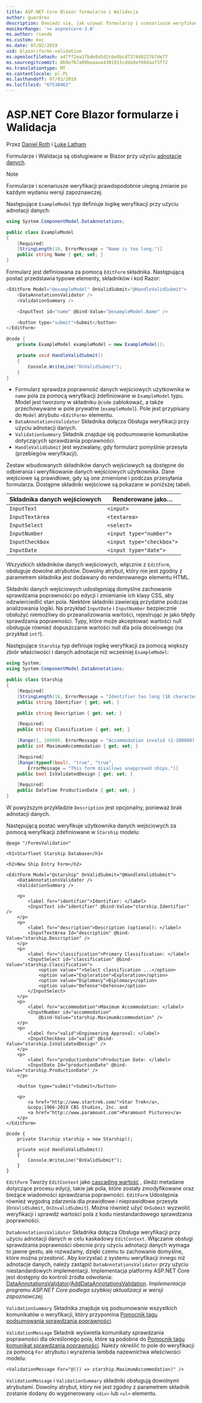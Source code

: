 ```yaml
---
title: ASP.NET Core Blazor formularze i Walidacja
author: guardrex
description: Dowiedz się, jak używać formularzy i scenariusze weryfikacji pola w Blazor.
monikerRange: '>= aspnetcore-3.0'
ms.author: riande
ms.custom: mvc
ms.date: 07/02/2019
uid: blazor/forms-validation
ms.openlocfilehash: a47ff2ea1fbde8a5d2c6e8bcd73744812767de77
ms.sourcegitcommit: 0b9e767a09beaaaa4301915cdda9ef69daaf3ff2
ms.translationtype: MT
ms.contentlocale: pl-PL
ms.lasthandoff: 07/03/2019
ms.locfileid: "67538462"
---
```

# <a name="aspnet-core-blazor-forms-and-validation"></a>ASP.NET Core Blazor formularze i Walidacja

Przez [Daniel Roth](https://github.com/danroth27) i [Luke Latham](https://github.com/guardrex)

Formularze i Walidacja są obsługiwane w Blazor przy użyciu [adnotacje danych](xref:mvc/models/validation).

> [!NOTE]
> Formularze i scenariusze weryfikacji prawdopodobnie ulegną zmianie po każdym wydaniu wersji zapoznawczej.

Następujące `ExampleModel` typ definiuje logikę weryfikacji przy użyciu adnotacji danych:

```csharp
using System.ComponentModel.DataAnnotations;

public class ExampleModel
{
    [Required]
    [StringLength(10, ErrorMessage = "Name is too long.")]
    public string Name { get; set; }
}
```

Formularz jest definiowana za pomocą `EditForm` składnika. Następującą postać przedstawia typowe elementy, składników i kod Razor:

```csharp
<EditForm Model="@exampleModel" OnValidSubmit="@HandleValidSubmit">
    <DataAnnotationsValidator />
    <ValidationSummary />

    <InputText id="name" @bind-Value="@exampleModel.Name" />

    <button type="submit">Submit</button>
</EditForm>

@code {
    private ExampleModel exampleModel = new ExampleModel();

    private void HandleValidSubmit()
    {
        Console.WriteLine("OnValidSubmit");
    }
}
```

* Formularz sprawdza poprawność danych wejściowych użytkownika w `name` pola za pomocą weryfikacji zdefiniowane w `ExampleModel` typu. Model jest tworzony w składniku `@code` zablokować, a także przechowywane w pole prywatne (`exampleModel`). Pole jest przypisany do `Model` atrybutu `<EditForm>` elementu.
* `DataAnnotationsValidator` Składnika dołącza Obsługa weryfikacji przy użyciu adnotacji danych.
* `ValidationSummary` Składnik znajduje się podsumowanie komunikatów dotyczących sprawdzania poprawności.
* `HandleValidSubmit` jest wyzwalany, gdy formularz pomyślnie przesyła (przebiegów weryfikacji).

Zestaw wbudowanych składników danych wejściowych są dostępne do odbierania i weryfikowanie danych wejściowych użytkownika. Dane wejściowe są prawidłowe, gdy są one zmienione i podczas przesyłania formularza. Dostępne składniki wejściowe są pokazane w poniższej tabeli.

| Składnika danych wejściowych | Renderowane jako&hellip;       |
| --------------- | ------------------------- |
| `InputText`     | `<input>`                 |
| `InputTextArea` | `<textarea>`              |
| `InputSelect`   | `<select>`                |
| `InputNumber`   | `<input type="number">`   |
| `InputCheckbox` | `<input type="checkbox">` |
| `InputDate`     | `<input type="date">`     |

Wszystkich składników danych wejściowych, włącznie z `EditForm`, obsługuje dowolne atrybutów. Dowolny atrybut, który nie jest zgodny z parametrem składnika jest dodawany do renderowanego elementu HTML.

Składniki danych wejściowych udostępniają domyślne zachowanie sprawdzania poprawności po edycji i zmienianie ich klasy CSS, aby odzwierciedlić stan pola. Niektóre składniki zawierają przydatne podczas analizowania logiki. Na przykład `InputDate` i `InputNumber` bezpiecznie obsłużyć niemożliwy do przeanalizowania wartości, rejestrując je jako błędy sprawdzania poprawności. Typy, które może akceptować wartości null obsługuje również dopuszczanie wartości null dla pola docelowego (na przykład `int?`).

Następujące `Starship` typ definiuje logikę weryfikacji za pomocą większy zbiór właściwości i danych adnotacje niż wcześniej `ExampleModel`:

```csharp
using System;
using System.ComponentModel.DataAnnotations;

public class Starship
{
    [Required]
    [StringLength(16, ErrorMessage = "Identifier too long (16 character limit).")]
    public string Identifier { get; set; }

    public string Description { get; set; }

    [Required]
    public string Classification { get; set; }

    [Range(1, 100000, ErrorMessage = "Accommodation invalid (1-100000).")]
    public int MaximumAccommodation { get; set; }

    [Required]
    [Range(typeof(bool), "true", "true", 
        ErrorMessage = "This form disallows unapproved ships.")]
    public bool IsValidatedDesign { get; set; }

    [Required]
    public DateTime ProductionDate { get; set; }
}
```

W powyższym przykładzie `Description` jest opcjonalny, ponieważ brak adnotacji danych.

Następującą postać weryfikuje użytkownika danych wejściowych za pomocą weryfikacji zdefiniowane w `Starship` modelu:

```cshtml
@page "/FormsValidation"

<h1>Starfleet Starship Database</h1>

<h2>New Ship Entry Form</h2>

<EditForm Model="@starship" OnValidSubmit="@HandleValidSubmit">
    <DataAnnotationsValidator />
    <ValidationSummary />

    <p>
        <label for="identifier">Identifier: </label>
        <InputText id="identifier" @bind-Value="starship.Identifier" />
    </p>
    <p>
        <label for="description">Description (optional): </label>
        <InputTextArea Id="description" @bind-Value="starship.Description" />
    </p>
    <p>
        <label for="classification">Primary Classification: </label>
        <InputSelect id="classification" @bind-Value="starship.Classification">
            <option value="">Select classification ...</option>
            <option value="Exploration">Exploration</option>
            <option value="Diplomacy">Diplomacy</option>
            <option value="Defense">Defense</option>
        </InputSelect>
    </p>
    <p>
        <label for="accommodation">Maximum Accommodation: </label>
        <InputNumber id="accommodation" 
            @bind-Value="starship.MaximumAccommodation" />
    </p>
    <p>
        <label for="valid">Engineering Approval: </label>
        <InputCheckbox id="valid" @bind-Value="starship.IsValidatedDesign" />
    </p>
    <p>
        <label for="productionDate">Production Date: </label>
        <InputDate Id="productionDate" @bind-Value="starship.ProductionDate" />
    </p>

    <button type="submit">Submit</button>

    <p>
        <a href="http://www.startrek.com/">Star Trek</a>, 
        &copy;1966-2019 CBS Studios, Inc. and 
        <a href="http://www.paramount.com">Paramount Pictures</a>
    </p>
</EditForm>

@code {
    private Starship starship = new Starship();

    private void HandleValidSubmit()
    {
        Console.WriteLine("OnValidSubmit");
    }
}
```

`EditForm` Tworzy `EditContext` jako [cascading wartość](xref:blazor/components#cascading-values-and-parameters) , śledzi metadane dotyczące procesu edycji, takie jak pola, które zostały zmodyfikowane oraz bieżące wiadomości sprawdzania poprawności. `EditForm` Udostępnia również wygodną zdarzenia dla prawidłowe i nieprawidłowe przesyła (`OnValidSubmit`, `OnInvalidSubmit`). Można również użyć `OnSubmit` wyzwolić weryfikacji i sprawdź wartości pola z kodu niestandardowego sprawdzania poprawności.

`DataAnnotationsValidator` Składnika dołącza Obsługa weryfikacji przy użyciu adnotacji danych w celu kaskadowy `EditContext`. Włączanie obsługi sprawdzania poprawności obecnie przy użyciu adnotacji danych wymaga to jawne gestu, ale rozważamy, dzięki czemu to zachowanie domyślne, które można przesłonić. Aby korzystać z systemu weryfikacji innego niż adnotacje danych, należy zastąpić `DataAnnotationsValidator` przy użyciu niestandardowych implementacji. Implementacja platformy ASP.NET Core jest dostępny do kontroli źródła odwołania: [DataAnnotationsValidator](https://github.com/aspnet/AspNetCore/blob/master/src/Components/Components/src/Forms/DataAnnotationsValidator.cs)/[AddDataAnnotationsValidation](https://github.com/aspnet/AspNetCore/blob/master/src/Components/Components/src/Forms/EditContextDataAnnotationsExtensions.cs). *Implementacja programu ASP.NET Core podlega szybkiej aktualizacji w wersji zapoznawczej.*

`ValidationSummary` Składnika znajduje się podsumowanie wszystkich komunikatów o weryfikacji, który przypomina [Pomocnik tagu podsumowania sprawdzania poprawności](xref:mvc/views/working-with-forms#the-validation-summary-tag-helper).

`ValidationMessage` Składnik wyświetla komunikaty sprawdzania poprawności dla określonego pola, które są podobne do [Pomocnik tagu komunikat sprawdzania poprawności](xref:mvc/views/working-with-forms#the-validation-message-tag-helper). Należy określić to pole do weryfikacji za pomocą `For` atrybutu i wyrażenia lambda nazewnictwa właściwości modelu:

```cshtml
<ValidationMessage For="@(() => starship.MaximumAccommodation)" />
```

`ValidationMessage` i `ValidationSummary` składniki obsługują dowolnymi atrybutami. Dowolny atrybut, który nie jest zgodny z parametrem składnik zostanie dodany do wygenerowany `<div>` lub `<ul>` elementu.
